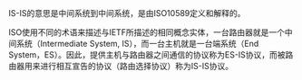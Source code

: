 <!--markdown-->
IS-IS的意思是中间系统到中间系统，是由ISO10589定义和解释的。

ISO使用不同的术语来描述与IETF所描述的相同概念实体，一台路由器就是一个中间系统（Intermediate System, IS），而一台主机就是一台端系统（End System，ES）。因此，提供主机与路由器之间通信的协议称为ES-IS协议，而被路由器用来进行相互宣告的协议（路由选择协议）称为IS-IS协议。

	